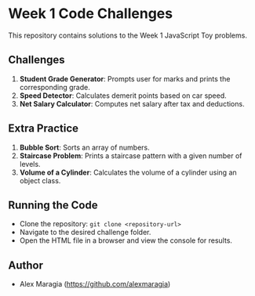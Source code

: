 # Week 1 Code Challenges

This repository contains solutions to the Week 1 JavaScript Toy problems.

## Challenges

1. **Student Grade Generator**: Prompts user for marks and prints the corresponding grade.
2. **Speed Detector**: Calculates demerit points based on car speed.
3. **Net Salary Calculator**: Computes net salary after tax and deductions.

## Extra Practice

1. **Bubble Sort**: Sorts an array of numbers.
2. **Staircase Problem**: Prints a staircase pattern with a given number of levels.
3. **Volume of a Cylinder**: Calculates the volume of a cylinder using an object class.

## Running the Code

- Clone the repository: `git clone <repository-url>`
- Navigate to the desired challenge folder.
- Open the HTML file in a browser and view the console for results.

## Author

- Alex Maragia (https://github.com/alexmaragia)